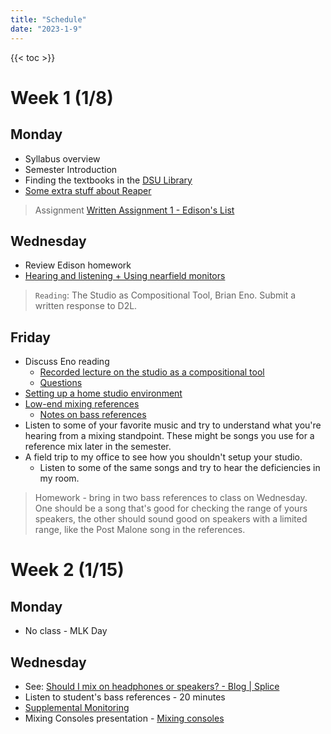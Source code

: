 ```yaml
---
title: "Schedule"
date: "2023-1-9"
---
```


{{< toc >}}

# Week 1 (1/8)

## Monday

- Syllabus overview
- Semester Introduction
- Finding the textbooks in the [DSU Library](https://library.dsu.edu)
- [Some extra stuff about Reaper](../posts/week-1/reaper-intro/)

> Assignment [Written Assignment 1 - Edison's List](../assignments/wr1/)

## Wednesday

- Review Edison homework
- [Hearing and listening + Using nearfield monitors](../posts/week-1/monitoring/)

> `Reading`: The Studio as Compositional Tool, Brian Eno. Submit a written response to D2L.

## Friday

- Discuss Eno reading
  - [Recorded lecture on the studio as a compositional tool](https://www.ubuweb.com/media/sound/eno_brian/Eno-Brian_Interview_KPFA_1980_Part-2.mp3)
  - [Questions](../posts/week-1/studio-as-a-compositional-tool/)
- [Setting up a home studio environment](https://youtu.be/rLrZdahhCCE)
- [Low-end mixing references](../posts/week-1/CambridgeMT_5BassReferences.pdf)
  - [Notes on bass references](../posts/week-1/bass-reference-notes)
- Listen to some of your favorite music and try to understand what you're hearing from a mixing standpoint. These might be songs you use for a reference mix later in the semester.
- A field trip to my office to see how you shouldn't setup your studio.
  - Listen to some of the same songs and try to hear the deficiencies in my room.

> Homework - bring in two bass references to class on Wednesday. One should be a song that's good for checking the range of yours speakers, the other should sound good on speakers with a limited range, like the Post Malone song in the references.

# Week 2 (1/15)

## Monday

- No class - MLK Day

## Wednesday

- See: [Should I mix on headphones or speakers? - Blog | Splice](https://splice.com/blog/mix-on-headphones-or-speakers/)
- Listen to student's bass references - 20 minutes
- [Supplemental Monitoring](../posts/week-2/wednesday) 
- Mixing Consoles presentation - [Mixing consoles](../posts/week-2/wednesday/mixers.pdf)

<!-- 
## Friday

- [Presonus Monitor Station reference](https://pae-web.presonusmusic.com/downloads/products/pdf/MonitorStation_OwnersManual_EN.pdf)
- [Supplemental Monitoring](../posts/week-2/wednesday) - Finish talking about SPAN
- Mixing resources: [Sound on Sound](https://www.soundonsound.com/), [TapeOp](https://tapeop.com/), [Pensado's Place](https://www.pensadosplace.tv/)
- [From subjection impressions to objective results](../posts/week-2/friday/)
- [Setup a mix in Reaper](../posts/week-2/friday/setup-mix/)

> Homework: Make a list of six mix references. Your list should represent three styles of music . Make sure you listen on different speakers and in different rooms and at different volumes. Write a paragraph about each song, explaining why you picked it.

# Week 3 (1/22)

## Monday

- set up mix references in Reaper
- Listen to one of each of your mix references
- [More organization](../posts/week-3/monday/more-organization/)
- [Timing adjustments without tempo stretching](../posts/week-3/monday/timing-and-tuning/)

> [Production Analysis - In-class presentation](x-devonthink-item://E55D27FD-04EA-46ED-9333-3C571EE787B9) - schedule in five minute sections throughout the semester

## Wednesday

- [Timing adjustments without tempo stretching](../posts/week-3/monday/timing-and-tuning/)
  - finish tempo mapping
- [Drum quantization with multi-tracks](../posts/week-3/wednesday/)

> Assignment: [Editing 1 - Drums](../posts/week-3/wednesday/) - Due Monday

## Friday

- Review drum quantization
  - Answer any questions related to this
- Do a different [drum edit](../posts/week-3/friday/)
  - This time with a manual method, leaving more of the original intact

# Week 4 (1/29)

## Monday

- [Tuning and vocal aligning](../posts/week-4/tuning/)
  - ReaTune - manual and automatic adjustments
  - Vocal Alignment

> Complete vocal tuning and aligning project for _Better Way_, submit to D2L by Friday

## Wednesday

- Finish Vocal Alignment - backing vocals
- Drum recording - One source (Percussion), one mic (ADK S7)
  - What kind of composition do we want to create?
  - Create backing tracks for playing to?

## Friday

- [Takes and comping](../posts/week-4/takes-comping/)
- [Punching in](../posts/week-4/punching-in/)
- Let's spend the rest of the class building up enough tracks to be able to mix later in the semester.

# Week 5 (2/5)

## Monday

- [Building raw balance](../posts/week-5/balance/)
- [Panning](../posts/week-5/panning)

## Wednesday

- Intro Mix assignment 1
- Finish balance on Better way
  - add HPF
  - panning
  - copy fader values to items
- Drum recording - One source (Percussion), one mic

> Mixing Assignment 1 - Choose a different medium difficulty project than we did in class and create a mixdown with proper balance using item gain, fader levels, and panning. Also, complete any necessary timing and tuning adjustments using the methods we learned in class. Render any edits you made before starting to balance the mix.
>
> - [The 'Mixing Secrets' Free Multitrack Download Library - Suggestions For Newbies!](https://cambridge-mt.com/ms/mtk-newbies/#SmallScale) provides some good suggestions for simple projects to start with. Chose one that has at least 10 tracks.

## Friday

- [Compressing for a reason](../posts/week-5/compression/)
- Go over your mixing balance projects (if we have time)

> HW: See the class song I emailed out and write something to add to it.

# Week 6 (2/12)

## Monday

- Listen to your balance mixes so far. Class critique.
- [More compression settings](../posts/week-6/compression-pt-2/)
- [Compression Lab](../posts/week-6/compression-lab/)

## Wednesday

- Drum editing projects incomplete
- Recording day

## Friday

- Show alternative compressor plugins
  - [MCompressor](https://www.meldaproduction.com/MCompressor), [RoughRider 3](https://www.audiodamage.com/pages/free-downloads), [TDR Kotelnikov](https://www.tokyodawn.net/tdr-kotelnikov/)
- Beyond compression - [gating, transient enhancement](../posts/week-6/beyond-compression/)
- Limiting
  - Look at some [freeware limiters](https://cambridge-mt.com/ms/ch9/)

# Week 7 (2/19)

## Monday

- No class - President's Day

## Wednesday

- No class - Blizzard

## Friday

- Recording - one source, multiple mics
- more percussion and other recordings

# Week 8 (2/26)

- Recording all week

# Week 9 (3/4)

## Monday

- [EQ Slides](../posts/week-8/EQ_slides.pdf)
- [Equalization for a reason](../posts/week-8/equalizing-for-a-reason/)

> [Editing 2 - Equalization](../assignments/eq-lab/) - start in class
> Mixing project - see details on D2L

## Wednesday

- Opportunities: MasterSingers and Cyberology Podcast
- [Beyond equalization](../posts/week-9/beyond-equalization/)

## Friday

- blizzard day

# Week 10 (3/11)

- Spring Break - No Classes

# Week 11 (3/18)

## Monday

- listen to project 2

## Wednesday

- more listening to project 2
- start preparing to teach a lesson

## Friday

- [Mixing with reverb](../posts/week-9/mixing-with-reverb/)

# Week 12 (3/25)

## Monday

- Noah project presentation

<!--  didn't get to this - Other [reverb tricks](../posts/week-13/reverb-tricks) - gated, dynamic, reverse -->

<!--
## Wednesday

- More [reverb](../posts/week-12/reverb/)

## Friday

- No class -- Easter Holiday

# Week 13 (4/1)

## Monday

- class presentations

## Wednesday

- lesson presentations

## Friday


# Week 14 (4/8)

## Monday



## Wednesday

- Practice for a minute with the [WebTet](https://webtet.net/apcl/#/reverberation) ear trainer on reverb and delay.
- Mixing with [Delays](../posts/week-14/delays/)
- [More delay](../posts/week-15/more-delays) - third party plugins

## Friday

- [Stereo Enhancements](../posts/week-14/stereo-enhancements/)
- Reminder to complete your recordings as soon as you can. Next week we'll be working on the mixes in class. We can also do any overdubs that might need someone else in our class.

# Week 15 (4/15)

## Monday

- [Master-Buss Processing, Automation](../posts/week-15/master-processing-automation)
  - bus processing techniques and concepts

## Wednesday

- Automation and rides
  - [Mike Senior Video](https://video.cambridge-mt.com/CMTPatrons_MSFTSSWorkflowDemoCh19b_HD.mp4)
  - also look at his final mix with the automation drawn in
  - [Automations & Transitions: Take Your Mix to the Next Level - Marc Daniel Nelson](https://www.youtube.com/watch?v=123mrzYiBj8)
- Work/recording day

## Friday

- Watch mastering video:
  - [(148) Mastering Kendrick Lamar's 'HUMBLE' with Mike Bozzi - YouTube](https://www.youtube.com/watch?v=PBcAwVrX5GQ)
  - [(148) Mastering ‘Happy’ by Pharrell Williams - YouTube](https://www.youtube.com/watch?v=9w6sdNs58tc)
- Work/recording day

# Week 16 (4/22)

## Monday

- Jacob shows mixing progress

## Wednesday

- Noah shows mixing progress

## Friday

- Sam shows mixing progress

> Exam - April 29, 3:30 – 5:30 pm -->

<!-- edit -->

